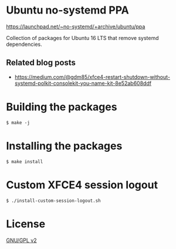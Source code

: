 # Ubuntu no-systemd PPA

https://launchpad.net/~no-systemd/+archive/ubuntu/ppa

Collection of packages for Ubuntu 16 LTS that remove systemd dependencies.

## Related blog posts

* https://medium.com/@gdm85/xfce4-restart-shutdown-without-systemd-polkit-consolekit-you-name-kit-8e52ab608ddf

# Building the packages

```shell
$ make -j
```

# Installing the  packages

```shell
$ make install
```

# Custom XFCE4 session logout

```shell
$ ./install-custom-session-logout.sh
```

# License

[GNU/GPL v2](LICENSE)
